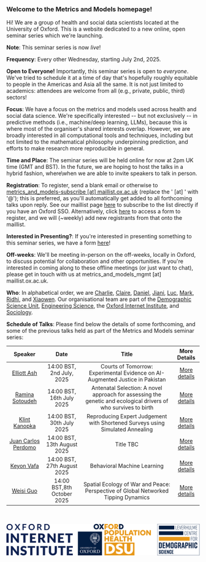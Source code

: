 ### Welcome to the **Metrics and Models** homepage!

Hi! We are a group of health and social data scientists located at the University of Oxford. This is a website dedicated to a new online, open seminar series which we're launching.

**Note**: This seminar series is now *live*!

**Frequency**: Every other Wednesday, starting July 2nd, 2025.

**Open to Everyone!** Importantly, this seminar series is open to *everyone*. We've tried to schedule it at a time of day that's hopefully roughly equitable to people in the Americas and Asia all the same. It is not just limited to academics: attendees are welcome from all (e.g., private, public, third) sectors!

**Focus**: We have a focus on the metrics and models used across health and social data science. We're specifically interested -- but not exclusively -- in predictive methods (i.e., machine/deep learning, LLMs), because this is where most of the organiser's shared interests overlap. However, we are broadly interested in all computational tools and techniques, including but not limited to the mathematical philosophy underpinning prediction, and efforts to make research more reproducible in general.

**Time and Place**: The seminar series will be held online for now at 2pm UK time (GMT and BST). In the future, we are hoping to host the talks in a hybrid fashion, where\when we are able to invite speakers to talk in person.

**Registration**: To register, send a blank email or otherwise to [metrics_and_models-subscribe [at] maillist.ox.ac.uk](mailto:sympa@maillist.ox.ac.uk?subject=subscribe%20metrics_and_models) (replace the ' [at] ' with '@'); this is preferred, as you'll automatically get added to all forthcoming talks upon reply. See our maillist page [here](https://web.maillist.ox.ac.uk/ox/info/metrics_and_models) to subscribe to the list directly if you have an Oxford SSO. Alternatively, click [here](https://forms.office.com/e/M3j2M2hBFt) to access a form to register, and we will (~weekly) add new registrants from that onto the maillist.

**Interested in Presenting?**: If you're interested in presenting something to this seminar series, we have a form [here](https://forms.office.com/e/KsFZYcMz5C)!

**Off-weeks**: We'll be meeting in-person on the off-weeks, locally in Oxford, to discuss potential for collaboration and other opportunities. If you're interested in coming along to these offline meetings (or just want to chat), please get in touch with us at metrics_and_models_mgmt [at] maillist.ox.ac.uk.

**Who**: In alphabetical order, we are [Charlie](http://crahal.com/), [Claire](https://duiyidai.github.io/), [Daniel](https://github.com/dhvalden), [Jiani](http://vallerrr.github.io/), [Luc](https://rocher.lc/), [Mark](https://markverhagen.me/), [Ridhi](https://www.sociology.ox.ac.uk/people/ridhi-kashyap), and [Xiaowen](https://web.media.mit.edu/~xdong). Our organisational team are part of the [Demographic Science Unit](https://www.demography.ox.ac.uk/), [Engineering Science](https://eng.ox.ac.uk/), the [Oxford Internet Institute](https://www.oii.ox.ac.uk/), and [Sociology](https://www.sociology.ox.ac.uk/).

**Schedule of Talks**: Please find below the details of some forthcoming, and some of the previous talks held as part of the Metrics and Models seminar series:

<div style="text-align: center;">

<table style="margin-left: auto; margin-right: auto;">
  <thead>
    <tr>
      <th>Speaker</th>
      <th>Date</th>
      <th>Title</th>
      <th>More Details</th>
    </tr>
  </thead>
  <tbody>
    <tr>
      <td><a href="https://elliottash.com/" target="_blank" rel="noopener noreferrer">Elliott Ash</a></td>
      <td>14:00 BST, 2nd July, 2025</td>
      <td>Courts of Tomorrow: Experimental Evidence on AI-Augmented Justice in Pakistan</td>
      <td><a href="/details/elliott-ash.html">More details</a></td>
    </tr>
    <tr>
      <td><a href="https://sociology.yale.edu/people/ramina-sotoudeh" target="_blank" rel="noopener noreferrer">Ramina Sotoudeh</a></td>
      <td>14:00 BST, 16th July 2025</td>
      <td>Antenatal Selection: A novel approach for assessing the genetic and ecological drivers of who survives to birth</td>
      <td><a href="/details/ramina-sotoudeh.html">More details</a></td>
    </tr>
    <tr>
      <td><a href="https://klintkanopka.com/" target="_blank" rel="noopener noreferrer">Klint Kanopka</a></td>
      <td>14:00 BST, 30th July 2025</td>
      <td>Reproducing Expert Judgement with Shortened Surveys using Simulated Annealing</td>
      <td><a href="/details/klint-kanopka.html">More details</a></td>
    </tr>
    <tr>
      <td><a href="https://jcperdomo.org/" target="_blank" rel="noopener noreferrer">Juan Carlos Perdomo</a></td>
      <td>14:00 BST, 13th August 2025</td>
      <td>Title TBC</td>
      <td><a href="/details/juan-carlos-perdomo.html">More details</a></td>
    </tr>
    <tr>
      <td><a href="https://keyonvafa.com/" target="_blank" rel="noopener noreferrer">Keyon Vafa</a></td>
      <td>14:00 BST, 27th August 2025</td>
      <td>Behavioral Machine Learning</td>
      <td><a href="/details/keyon-vafa.html">More details</a></td>
    </tr>
    <tr>
      <td><a href="https://www.weisiguo.com/cv" target="_blank" rel="noopener noreferrer">Weisi Guo</a></td>
      <td>14:00 BST,8th October 2025</td>
      <td>Spatial Ecology of War and Peace: Perspective of Global Networked Tipping Dynamics</td>
      <td><a href="/details/weisiguo-guo.html">More details</a></td>
    </tr>

  </tbody>
</table>


<br>
<br>

</div>


<div style="display: flex; justify-content: center;">
    <img src="assets/logo.png" alt="LCDS" style="width: 650px; height: auto;">
</div>
